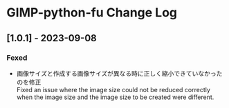 ﻿# GIMP-python-fu Change Log

## [1.0.1] - 2023-09-08
### Fexed
- 画像サイズと作成する画像サイズが異なる時に正しく縮小できていなかったのを修正  
	Fixed an issue where the image size could not be reduced correctly  
	when the image size and the image size to be created were different.  

